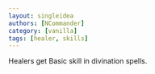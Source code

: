 ```yaml
---
layout: singleidea
authors: [NCommander]
category: [vanilla]
tags: [healer, skills]
---
```

Healers get Basic skill in divination spells.
